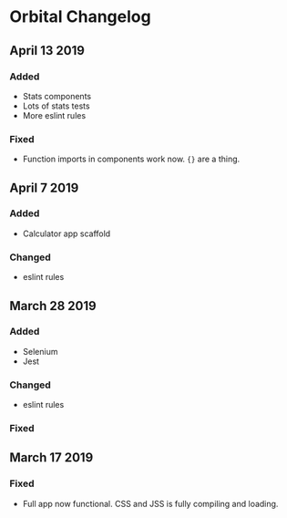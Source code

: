 # Orbital Changelog

## April 13 2019
### Added
- Stats components
- Lots of stats tests
- More eslint rules

### Fixed
- Function imports in components work now. `{}` are a thing.

## April 7 2019
### Added
- Calculator app scaffold

### Changed
- eslint rules

## March 28 2019
### Added
- Selenium
- Jest
### Changed
- eslint rules
### Fixed

## March 17 2019
### Fixed
- Full app now functional. CSS and JSS is fully compiling and loading.